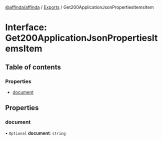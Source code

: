 [@affinda/affinda](../README.md) / [Exports](../modules.md) / Get200ApplicationJsonPropertiesItemsItem

# Interface: Get200ApplicationJsonPropertiesItemsItem

## Table of contents

### Properties

- [document](Get200ApplicationJsonPropertiesItemsItem.md#document)

## Properties

### document

• `Optional` **document**: `string`
